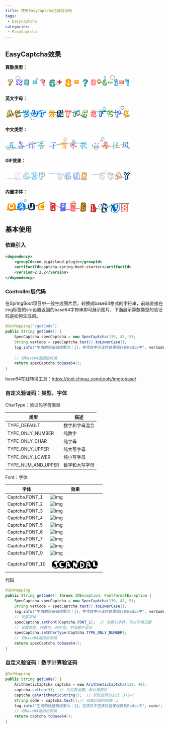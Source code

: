 ```yaml
---
title: 使用EasyCaptcha生成验证码
tags:
 - EasyCaptcha
categories: 
 - EasyCaptcha
---
```




## EasyCaptcha效果

**算数类型：**

![验证码](0_使用EasyCaptcha生成验证码.assets/mskKPg.png) ![验证码](0_使用EasyCaptcha生成验证码.assets/msknIS.png) ![验证码](0_使用EasyCaptcha生成验证码.assets/mskma8.png)



**英文字母：**

![验证码](0_使用EasyCaptcha生成验证码.assets/msFrE8.png) ![验证码](0_使用EasyCaptcha生成验证码.assets/msF0DP.png) ![验证码](0_使用EasyCaptcha生成验证码.assets/msFwut.png)



**中文类型：**

![验证码](0_使用EasyCaptcha生成验证码.assets/mskcdK.png) ![验证码](0_使用EasyCaptcha生成验证码.assets/msk6Z6.png) ![验证码](0_使用EasyCaptcha生成验证码.assets/msksqx.png)



**GIF效果：**

![验证码](0_使用EasyCaptcha生成验证码.assets/msFzVK.gif) ![验证码](0_使用EasyCaptcha生成验证码.assets/msFvb6.gif) ![验证码](0_使用EasyCaptcha生成验证码.assets/msFXK1.gif)



**内置字体：**

![验证码](0_使用EasyCaptcha生成验证码.assets/msAVSJ.png) ![验证码](0_使用EasyCaptcha生成验证码.assets/msAAW4.png) ![验证码](0_使用EasyCaptcha生成验证码.assets/msAkYF.png)



## 基本使用

### 依赖引入

```xml
<dependency>
    <groupId>com.pig4cloud.plugin</groupId>
    <artifactId>captcha-spring-boot-starter</artifactId>
    <version>2.2.2</version>
</dependency>
```

### Controller层代码

在SpringBoot项目中一般生成图片后，转换成base64格式的字符串，前端直接在img标签的src设置返回的base64字符串即可展示图片，下面展示算数类型的验证码是如何生成的。

```java
@GetMapping("/getCode")
public String getCode() {
    SpecCaptcha specCaptcha = new SpecCaptcha(130, 48, 5);
    String verCode = specCaptcha.text().toLowerCase();
    log.info("生成的验证码结果为：{}，在项目中应该将结果保存到Redis中", verCode);

    // 将base64返回给前端
    return specCaptcha.toBase64();
}
```



base64在线转换工具：https://tool.chinaz.com/tools/imgtobase/



### 自定义验证码：类型、字体

CharType：验证码字符类型

| 类型               | 描述           |
| ------------------ | -------------- |
| TYPE_DEFAULT       | 数字和字母混合 |
| TYPE_ONLY_NUMBER   | 纯数字         |
| TYPE_ONLY_CHAR     | 纯字母         |
| TYPE_ONLY_UPPER    | 纯大写字母     |
| TYPE_ONLY_LOWER    | 纯小写字母     |
| TYPE_NUM_AND_UPPER | 数字和大写字母 |

Font：字体

| 字体            | 效果                                                    |
| --------------- | ------------------------------------------------------- |
| Captcha.FONT_1  | ![img](https://oss.xk857.com/typora/2022/07/msMe6U.png) |
| Captcha.FONT_2  | ![img](https://oss.xk857.com/typora/2022/07/msMAf0.png) |
| Captcha.FONT_3  | ![img](https://oss.xk857.com/typora/2022/07/msMCwj.png) |
| Captcha.FONT_4  | ![img](https://oss.xk857.com/typora/2022/07/msM9mQ.png) |
| Captcha.FONT_5  | ![img](https://oss.xk857.com/typora/2022/07/msKz6S.png) |
| Captcha.FONT_6  | ![img](https://oss.xk857.com/typora/2022/07/msKxl8.png) |
| Captcha.FONT_7  | ![img](https://oss.xk857.com/typora/2022/07/msMPTs.png) |
| Captcha.FONT_8  | ![img](https://oss.xk857.com/typora/2022/07/msMmXF.png) |
| Captcha.FONT_9  | ![img](https://oss.xk857.com/typora/2022/07/msMVpV.png) |
| Captcha.FONT_10 | ![img](0_使用EasyCaptcha生成验证码.assets/msMZlT.png)   |

代码

```java
@GetMapping
public String getCode() throws IOException, FontFormatException {
    SpecCaptcha specCaptcha = new SpecCaptcha(130, 48, 5);
    String verCode = specCaptcha.text().toLowerCase();
    log.info("生成的验证码结果为：{}，在项目中应该将结果保存到Redis中", verCode);
    // 设置字体
    specCaptcha.setFont(Captcha.FONT_1);  // 有默认字体，可以不用设置
    // 设置类型，纯数字、纯字母、字母数字混合
    specCaptcha.setCharType(Captcha.TYPE_ONLY_NUMBER);
    // 将base64返回给前端
    return specCaptcha.toBase64();
}
```

### 自定义验证码：数字计算验证码

```java
@GetMapping
public String getCode() {
    ArithmeticCaptcha captcha = new ArithmeticCaptcha(130, 48);
    captcha.setLen(3);  // 几位数运算，默认是两位
    captcha.getArithmeticString();  // 获取运算的公式：3+2=?
    String code = captcha.text();// 获取运算的结果：5
    log.info("生成的验证码结果为：{}，在项目中应该将结果保存到Redis中", code);
    // 将base64返回给前端
    return captcha.toBase64();
}
```